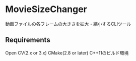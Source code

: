 # MovieSizeChanger
動画ファイルの各フレームの大きさを拡大・縮小するCLIツール

## Requirements
Open CV(2.x or 3.x)
CMake(2.8 or later)
C++11のビルド環境
